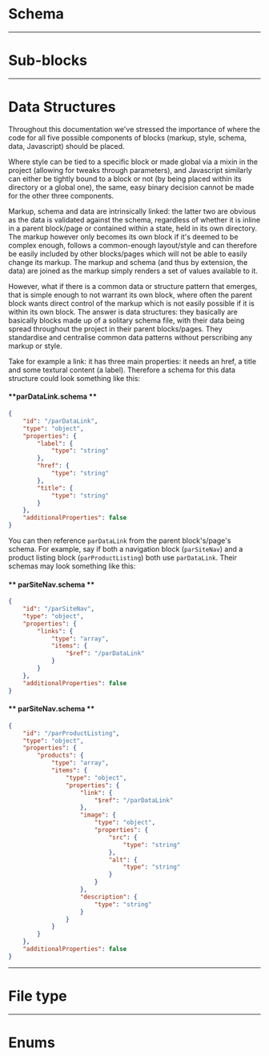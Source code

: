 # Schema


---



# Sub-blocks


---

# Data Structures
Throughout this documentation we've stressed the importance of where the code for all five possible components of blocks (markup, style, schema, data, Javascript) should be placed.

Where style can be tied to a specific block or made global via a mixin in the project (allowing for tweaks through parameters), and Javascript similarly can either be tightly bound to a block or not (by being placed within its directory or a global one), the same, easy binary decision cannot be made for the other three components.

Markup, schema and data are intrinsically linked: the latter two are obvious as the data is validated against the schema, regardless of whether it is inline in a parent block/page or contained within a state, held in its own directory. The markup however only becomes its own block if it's deemed to be complex enough, follows a common-enough layout/style and can therefore be easily included by other blocks/pages which will not be able to easily change its markup. The markup and schema (and thus by extension, the data) are joined as the markup simply renders a set of values available to it.

However, what if there is a common data or structure pattern that emerges, that is simple enough to not warrant its own block, where often the parent block wants direct control of the markup which is not easily possible if it is within its own block. The answer is data structures: they basically are basically blocks made up of a solitary schema file, with their data being spread throughout the project in their parent blocks/pages. They standardise and centralise common data patterns without perscribing any markup or style.

Take for example a link: it has three main properties: it needs an href, a title and some textural content (a label). Therefore a schema for this data structure could look something like this:

<!-- tabs:start -->
#### **parDataLink.schema **
```json
{
	"id": "/parDataLink",
	"type": "object",
	"properties": {
		"label": {
			"type": "string"
		},
		"href": {
			"type": "string"
		},
		"title": {
			"type": "string"
		}
	},
	"additionalProperties": false
}
```
<!-- tabs:end -->

You can then reference `parDataLink` from the parent block's/page's schema. For example, say if both a navigation block (`parSiteNav`) and a product listing block (`parProductListing`) both use `parDataLink`. Their schemas may look something like this:

<!-- tabs:start -->
#### ** parSiteNav.schema **
```json
{
	"id": "/parSiteNav",
	"type": "object",
	"properties": {
		"links": {
			"type": "array",
			"items": {
				"$ref": "/parDataLink"
			}
		}
	},
	"additionalProperties": false
}
```
#### ** parSiteNav.schema **
```json
{
	"id": "/parProductListing",
	"type": "object",
	"properties": {
		"products": {
			"type": "array",
			"items": {
				"type": "object",
				"properties": {
					"link": {
						"$ref": "/parDataLink"
					},
					"image": {
						"type": "object",
						"properties": {
							"src": {
								"type": "string"
							},
							"alt": {
								"type": "string"
							}
						}
					},
					"description": {
						"type": "string"
					}
				}
			}
		}
	},
	"additionalProperties": false
}
```
<!-- tabs:end -->


---

# File type


---

# Enums
